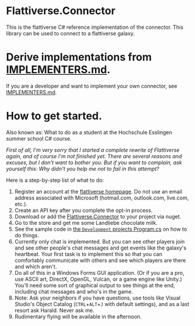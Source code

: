 # Flattiverse.Connector
This is the flattiverse C# reference implementation of the connector. This library
can be used to connect to a flattiverse galaxy.
# Derive implementations from [IMPLEMENTERS.md](IMPLEMENTERS.md).
If you are a developer and want to implement your own connector, see [IMPLEMENTERS.md](IMPLEMENTERS.md).
# How to get started.
Also known as: What to do as a student at the Hochschule Esslingen summer school C# course.

*First of all, I'm very sorry that I started a complete rewrite of Flattiverse again, and of course I'm not finished yet. There are several reasons and excuses, but I don't want to bother you. But if you want to complain, ask yourself this: Why didn't you help me not to fail in this attempt?*

Here is a step-by-step list of what to do:
1. Register an account at the [flattiverse homepage](https://flattiverse.com/). Do not use an email address associated with Microsoft (hotmail.com, outlook.com, live.com, etc.).
2. Create an API key after you complete the opt-in process.
3. Download or add the [Flattiverse.Connector](https://www.nuget.org/packages/Flattiverse.Connector) to your project via nuget.
4. Go to the store and get me some Landliebe chocolate milk.
5. See the sample code in [the `Development` projects Program.cs](Flattiverse.Connector/Development/Program.cs) on how to do things.
6. Currently only chat is implemented. But you can see other players join and see other people's chat messages and get events like the galaxy's heartbeat. Your first task is to implement this so that you can comfortably communicate with others and see which players are there and which aren't.
7. Do all of this in a Windows Forms GUI application. (Or if you are a pro, use ASCII art, DirectX, OpenGL, Vulcan, or a game engine like Unity.) You'll need some sort of graphical output to see things at the end, including chat messages and who's in the game.
8. Note: Ask your neighbors if you have questions, use tools like Visual Studio's Object Catalog (`CTRL`+`ALT`+`J` with default settings), and as a last resort ask Harald. Never ask me.
9. Rudimentary flying will be available in the afternoon.